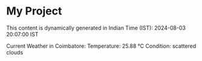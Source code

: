 # My Project

This content is dynamically generated in Indian Time (IST): 2024-08-03 20:07:00 IST


Current Weather in Coimbatore:
Temperature: 25.88 °C
Condition: scattered clouds
